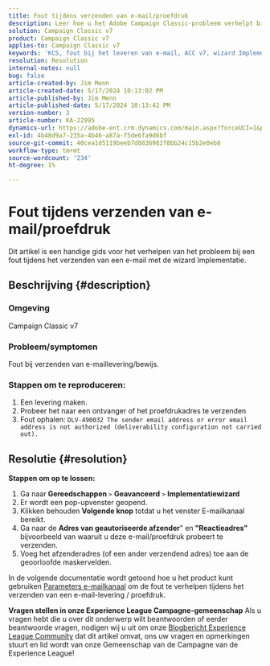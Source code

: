 ```yaml
---
title: Fout tijdens verzenden van e-mail/proefdruk
description: Leer hoe u het Adobe Campaign Classic-probleem verhelpt bij een fout tijdens het verzenden van een e-mail met de wizard voor implementatie.
solution: Campaign Classic v7
product: Campaign Classic v7
applies-to: Campaign Classic v7
keywords: 'KCS, fout bij het leveren van e-mail, ACC v7, wizard Implementatie '
resolution: Resolution
internal-notes: null
bug: false
article-created-by: Jim Menn
article-created-date: 5/17/2024 10:13:02 PM
article-published-by: Jim Menn
article-published-date: 5/17/2024 10:13:42 PM
version-number: 3
article-number: KA-22995
dynamics-url: https://adobe-ent.crm.dynamics.com/main.aspx?forceUCI=1&pagetype=entityrecord&etn=knowledgearticle&id=b437469d-9a14-ef11-9f8a-6045bd006268
exl-id: 4b48d9a7-235a-4b46-a87a-f5de6fa9d6bf
source-git-commit: 40cea1d5119beeb7d8836982f8bb24c15b2e0eb8
workflow-type: tm+mt
source-wordcount: '234'
ht-degree: 1%

---
```


# Fout tijdens verzenden van e-mail/proefdruk


Dit artikel is een handige gids voor het verhelpen van het probleem bij een fout tijdens het verzenden van een e-mail met de wizard Implementatie.

## Beschrijving {#description}


### <b>Omgeving</b>

Campaign Classic v7



### <b>Probleem/symptomen</b>

Fout bij verzenden van e-maillevering/bewijs.

### <b>Stappen om te reproduceren:</b>

1. Een levering maken.
2. Probeer het naar een ontvanger of het proefdrukadres te verzenden
3. Fout ophalen: `DLV-490032 The sender email address or error email address is not authorized (deliverability configuration not carried out).`



## Resolutie {#resolution}

<b>Stappen om op te lossen:</b>
1. Ga naar<b> Gereedschappen </b>`>`  <b>Geavanceerd</b> `>`  <b>Implementatiewizard</b>
2. Er wordt een pop-upvenster geopend.
3. Klikken behouden <b>Volgende knop</b> totdat u het venster E-mailkanaal bereikt.
4. Ga naar de <b>Adres van geautoriseerde afzender</b>&quot; en<b> &quot;Reactieadres&quot; </b>bijvoorbeeld van waaruit u deze e-mail/proefdruk probeert te verzenden.
5. Voeg het afzenderadres (of een ander verzendend adres) toe aan de geoorloofde maskervelden.




In de volgende documentatie wordt getoond hoe u het product kunt gebruiken [Parameters e-mailkanaal](https://experienceleague.adobe.com/docs/campaign-classic/using/installing-campaign-classic/initial-configuration/deploying-an-instance.html#email-channel-parameters) om de fout te verhelpen tijdens het verzenden van een e-mail-levering / proefdruk.


<b>Vragen stellen in onze Experience League Campagne-gemeenschap</b>
Als u vragen hebt die u over dit onderwerp wilt beantwoorden of eerder beantwoorde vragen, nodigen wij u uit om onze [Blogbericht Experience League Community](https://experienceleaguecommunities.adobe.com/t5/adobe-campaign-classic-blogs/introducing-top-kcs-articles-curated-for-your-troubleshooting/bc-p/672426#M132 "Koppeling volgen") dat dit artikel omvat, ons uw vragen en opmerkingen stuurt en lid wordt van onze Gemeenschap van de Campagne van de Experience League!
